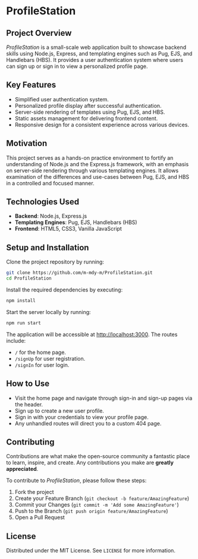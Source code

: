 # ProfileStation

## Project Overview

_ProfileStation_ is a small-scale web application built to showcase backend skills using Node.js, Express, and templating engines such as Pug, EJS, and Handlebars (HBS). It provides a user authentication system where users can sign up or sign in to view a personalized profile page.

## Key Features

- Simplified user authentication system.
- Personalized profile display after successful authentication.
- Server-side rendering of templates using Pug, EJS, and HBS.
- Static assets management for delivering frontend content.
- Responsive design for a consistent experience across various devices.

## Motivation

This project serves as a hands-on practice environment to fortify an understanding of Node.js and the Express.js framework, with an emphasis on server-side rendering through various templating engines. It allows examination of the differences and use-cases between Pug, EJS, and HBS in a controlled and focused manner.

## Technologies Used

- **Backend**: Node.js, Express.js
- **Templating Engines**: Pug, EJS, Handlebars (HBS)
- **Frontend**: HTML5, CSS3, Vanilla JavaScript

## Setup and Installation

Clone the project repository by running:

```bash
git clone https://github.com/m-mdy-m/ProfileStation.git
cd ProfileStation
```

Install the required dependencies by executing:

```bash
npm install
```

Start the server locally by running:

```bash
npm run start
```

The application will be accessible at [http://localhost:3000](http://localhost:3000). The routes include:

- `/` for the home page.
- `/signUp` for user registration.
- `/signIn` for user login.

## How to Use

- Visit the home page and navigate through sign-in and sign-up pages via the header.
- Sign up to create a new user profile.
- Sign in with your credentials to view your profile page.
- Any unhandled routes will direct you to a custom 404 page.

## Contributing

Contributions are what make the open-source community a fantastic place to learn, inspire, and create. Any contributions you make are **greatly appreciated**.

To contribute to _ProfileStation_, please follow these steps:

1. Fork the project
2. Create your Feature Branch (`git checkout -b feature/AmazingFeature`)
3. Commit your Changes (`git commit -m 'Add some AmazingFeature'`)
4. Push to the Branch (`git push origin feature/AmazingFeature`)
5. Open a Pull Request

## License

Distributed under the MIT License. See `LICENSE` for more information.